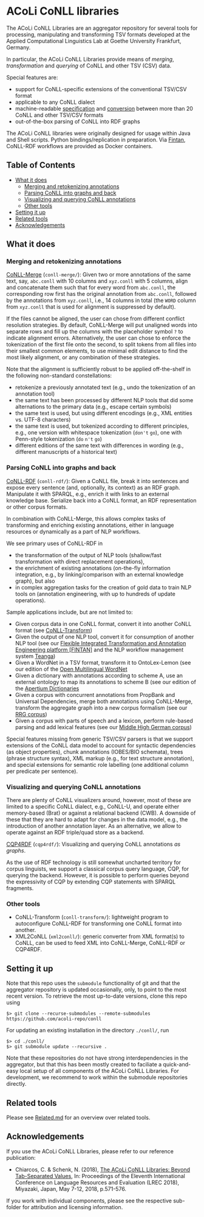 # ACoLi CoNLL libraries

The ACoLi CoNLL Libraries are an aggregator repository for several tools for processing, manipulating and transforming TSV formats developed at the Applied Computational Linguistics Lab at Goethe University Frankfurt, Germany.

In particular, the ACoLi CoNLL Libraries provide means of *merging*, *transformation* and *querying* of CoNLL and other TSV (CSV) data.

Special features are:
- support for CoNLL-specific extensions of the conventional TSV/CSV format
- applicable to any CoNLL dialect
- machine-readable [specification](https://raw.githubusercontent.com/acoli-repo/conll-rdf/master/owl/conll.ttl) and [conversion](https://github.com/acoli-repo/conll-transform) between more than 20 CoNLL and other TSV/CSV formats
- out-of-the-box parsing of CoNLL into RDF graphs 

The ACoLi CoNLL libraries were originally designed for usage within Java and Shell scripts. Python bindings/replication in preparation. Via [Fintan](https://github.com/Pret-a-LLOD/Fintan), CoNLL-RDF workflows are provided as Docker containers.

## Table of Contents

  * [What it does](#what-it-does)
    + [Merging and retokenizing annotations](#merging-and-retokenizing-annotations)
    + [Parsing CoNLL into graphs and back](#parsing-conll-into-graphs-and-back)
    + [Visualizing and querying CoNLL annotations](#visualizing-and-querying-conll-annotations)
    + [Other tools](#other-tools)
  * [Setting it up](#setting-it-up)
  * [Related tools](#related-tools)
  * [Acknowledgements](#acknowledgements)

## What it does

### Merging and retokenizing annotations

[CoNLL-Merge](https://github.com/acoli-repo/conll-merge) (`conll-merge/`): Given two or more annotations of the same text, say, `abc.conll` with 10 columns and `xyz.conll` with 5 columns, align and concatenate them such that for every word from `abc.conll`, the corresponding row first has the original annotation from `abc.conll`, followed by the annotations from `xyz.conll`, i.e., 14 columns in total (the `WORD` column from `xyz.conll` that is used for alignment is suppressed by default). 

If the files cannot be aligned, the user can chose from different conflict resolution strategies. By default, CoNLL-Merge will put unaligned words into separate rows and fill up the columns with the placeholder symbol `?` to indicate alignment errors. Alternatively, the user can chose to enforce the tokenization of the first file onto the second, to split tokens from all files into their smallest common elements, to use minimal edit distance to find the most likely alignment, or any combination of these strategies.

Note that the alignment is sufficiently robust to be applied off-the-shelf in the following non-standard constellations:
- retokenize a previously annotated text (e.g., undo the tokenization of an annotation tool)
- the same text has been processed by different NLP tools that did some alternations to the primary data (e.g., escape certain symbols)
- the same text is used, but using different encodings (e.g., XML entities vs. UTF-8 characters)
- the same text is used, but tokenized according to different principles, e.g., one version with whitespace tokenization (`don't` `go`), one with Penn-style tokenization (`do` `n't` `go`)
- different editions of the same text with differences in wording (e.g., different manuscripts of a historical text)

### Parsing CoNLL into graphs and back

[CoNLL-RDF](https://github.com/acoli-repo/conll-rdf) (`conll-rdf/`): Given a CoNLL file, break it into sentences and expose every sentence (and, optionally, its context) as an RDF graph. Manipulate it with SPARQL, e.g., enrich it with links to an external knowledge base. Serialize back into a CoNLL format, an RDF representation or other corpus formats.

In combination with CoNLL-Merge, this allows complex tasks of transforming and enriching existing annotations, either in language resources or dynamically as a part of NLP workflows.

We see primary uses of CoNLL-RDF in 
- the transformation of the output of NLP tools (shallow/fast transformation with direct replacement operations), 
- the enrichment of existing annotations (on-the-fly information integration, e.g., by linking/comparison with an external knowledge graph), but also 
- in complex aggregation tasks for the creation of gold data to train NLP tools on (annotation engineering, with up to hundreds of update operations).

Sample applications include, but are not limited to:

- Given corpus data in one CoNLL format, convert it into another CoNLL format (see [CoNLL-Transform](https://github.com/acoli-repo/conll-transform))
- Given the output of one NLP tool, convert it for consumption of another NLP tool (see our [Flexible Integrated Transformation and Annotation Engineering platform [FINTAN]](https://github.com/Pret-a-LLOD/Fintan) and the NLP workflow management system [Teanga](https://github.com/Pret-a-LLOD/teanga))
- Given a WordNet in a TSV format, transform it to OntoLex-Lemon (see our edition of the [Open Multilingual WordNet](https://github.com/acoli-repo/acoli-dicts/tree/master/stable/omw)
- Given a dictionary with annotations according to scheme A, use an external ontology to map its annotations to scheme B (see our edition of the [Apertium Dictionaries](https://github.com/acoli-repo/acoli-dicts/tree/master/stable/apertium)
- Given a corpus with concurrent annotations from PropBank and Universal Dependencies, merge both annotations using CoNLL-Merge, transform the aggregate graph into a new corpus formalism (see our [RRG corpus](https://github.com/acoli-repo/RRG))
- Given a corpus with parts of speech and a lexicon, perform rule-based parsing and add lexical features (see our [Middle High German corpus](https://github.com/acoli-repo/germhist))

Special features missing from generic TSV/CSV parsers is that we support extensions of the CoNLL data model to account for syntactic dependencies (as object properties), chunk annotations (IOBES/BIO schemata), trees (phrase structure syntax), XML markup (e.g., for text structure annotation), and special extensions for semantic role labelling (one additional column per predicate per sentence).

### Visualizing and querying CoNLL annotations

There are plenty of CoNLL visualizers around, however, most of these are limited to a specific CoNLL dialect, e.g., CoNLL-U, and operate either memory-based (Brat) or against a relational backend (CWB). A downside of these that they are hard to adapt for changes in the data model, e.g., the introduction of another annotation layer. As an alternative, we allow to operate against an RDF triple/quad store as a backend.

[CQP4RDF](https://github.com/acoli-repo/cqp4rdf) (`cqp4rdf/`): Visualizing and querying CoNLL annotations *as graphs*. 

As the use of RDF technology is still somewhat uncharted territory for corpus linguists, we support a classical corpus query language, CQP, for querying the backend. However, it is possible to perform queries beyond the expressivity of CQP by extending CQP statements with SPARQL fragments.

### Other tools

- CoNLL-Transform (`conll-transform/`): lightweight program to autoconfigure CoNLL-RDF for transforming one CoNLL format into another.
- XML2CoNLL (`xml2conll/`): generic converter from XML format(s) to CoNLL, can be used to feed XML into CoNLL-Merge, CoNLL-RDF or CQP4RDF.

## Setting it up

Note that this repo uses the `submodule` functionality of git and that the aggregator repository is updated occasionally, only, to point to the most recent version. To retrieve the most up-to-date versions, clone this repo using

    $> git clone --recurse-submodules --remote-submodules https://github.com/acoli-repo/conll

For updating an existing installation in the directory `./conll/`, run

    $> cd ./conll/
    $> git submodule update --recursive .
  
Note that these repositories do not have strong interdependencies in the aggregator, but that this has been mostly created to faciliate a quick-and-easy local setup of all components of the ACoLi CoNLL Libraries. For development, we recommend to work within the submodule repositories directly.

## Related tools

Please see [Related.md](./Related.md) for an overview over related tools.

## Acknowledgements

If you use the ACoLi CoNLL Libraries, please refer to our reference publication:

* Chiarcos, C. & Schenk, N. (2018), [The ACoLi CoNLL Libraries: Beyond Tab-Separated Values](http://www.lrec-conf.org/proceedings/lrec2018/pdf/869.pdf), In: Proceedings of the Eleventh International Conference on Language Resources and Evaluation (LREC 2018), Miyazaki, Japan, May 7-12, 2018, p.571-576.

If you work with individual components, please see the respective sub-folder for attribution and licensing information.
